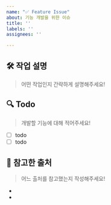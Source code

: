 ```yaml
---
name: "✅ Feature Issue"
about: 기능 개발을 위한 이슈
title: ''
labels: ''
assignees: ''

---
```


## 🛠️ 작업 설명
>어떤 작업인지 간략하게 설명해주세요!


## 🔍 Todo
> 개발할 기능에 대해 적어주세요!

- [ ] todo
- [ ] todo

## 📃 참고한 출처
> 어느 출처를 참고했는지 작성해주세요!
- 
-
